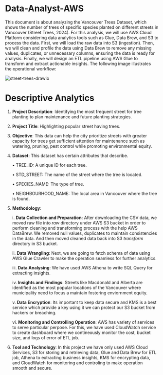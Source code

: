 # Data-Analyst-AWS

This document is about analyzing the Vancouver Trees Dataset, which shows the number of trees of specific species planted on different streets in Vancouver (Street Trees, 2024). For this analysis, we will use AWS Cloud Platform considering data analytics tools such as Glue, Data Brew, and S3 to process the data. First, we will load the raw data into S3 (ingestion). Then, we will clean and profile the data using Data Brew to remove any missing values, duplicates, or unnecessary columns, ensuring the data is ready for analysis. Finally, we will design an ETL pipeline using AWS Glue to transform and extract actionable insights. The following image illustrates the operational workflow: 

![street-trees-drawio](https://github.com/user-attachments/assets/cb4705d8-e72f-4311-ba7f-99a2da9284cc)

# Descriptive Analytics
1. **Project Description**: Identifying the most frequent street for tree planting to plan maintenance and future planting strategies.
2. **Project Title**: Highlighting popular street having trees.
3. **Objective**: This data can help the city prioritize streets with greater capacity for trees get sufficient attention for maintenance such as watering, pruning, pest control while promoting environmental equity.
4. **Dataset**: This dataset has certain attributes that describe.

    •	TREE_ID: A unique ID for each tree.

    •	STD_STREET: The name of the street where the tree is located.

    •	SPECIES_NAME: The type of tree.

    •	NEIGHBOURHOOD_NAME: The local area in Vancouver where the tree is found.

5.    **Methodology**:

      i.    **Data Collection and Preparation**: After downloading the CSV data, we moved raw file into _raw_ directory under AWS S3 bucket in order to perform
      cleaning and transforming process with the help AWS DataBrew. We removed null values, duplicates to maintain consistencies in the data. And then moved cleaned
      data back into S3 _transform_ directory in S3 bucket.
  
      ii.    **Data Wrangling**: Next, we are going to fetch schema of data using AWS Glue Crawler to make the operation seamless for further analytics.
  
      iii.    **Data Analysing**: We have used AWS Athena to write SQL Query for extracting insights.

      iv.    **Insights and Findings**: Streets like Macdonald and Alberta are identified as the most popular locations of the Vancouver where municipality need to 
      focus a maintain fostering enviornment equity.

      v.    **Data Encryption**: Its important to keep data secure and KMS is a best service which provide a key using it we can protect our S3 bucket from hackers or 
      breaching.

      vi.    **Monitoring and Controlling Operation**: AWS has variety of services to serve particular perpose. For this, we have used CloudWatch service to create 
      dashboard where we contineously monitor the cost, bucket size, and logs of error of ETL job.



7.    **Tool and Technology**: In this project we have only used AWS Cloud Services, S3 for storing and retrieving data, Glue and Data Brew for ETL job, Athena to extracting business insights, KMS for encrypting data, and CloudWatch for monitoring and controling to make operation smooth and secure.

